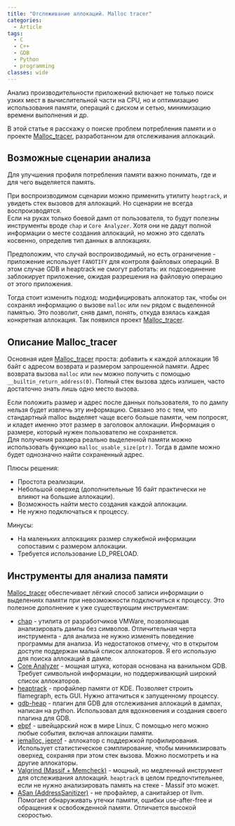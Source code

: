 ```yaml
---
title: "Отслеживание аллокаций. Malloc tracer"
categories:
  - Article
tags:
  - C
  - C++
  - GDB
  - Python
  - programming
classes: wide
---
```

Анализ производительности приложений включает не только поиск узких мест в вычислительной части на CPU, но и оптимизацию использования памяти, операций с диском и сетью, минимизацию времени выполнения и др.  

В этой статье я расскажу о поиске проблем потребления памяти и о проекте [Malloc_tracer](https://github.com/XCemaXX/malloc_tracer), разработанном для отслеживания аллокаций.  

## Возможные сценарии анализа  
Для улучшения профиля потребления памяти важно понимать, где и для чего выделяется память.  

При воспроизводимом сценарии можно применить утилиту `heaptrack`, и увидеть стек вызовов для аллокаций. Но сценарии не всегда воспроизводятся.    
Если на руках только боевой дамп от пользователя, то будут полезны инструменты вроде `chap` и `Core Analyzer`. Хотя они не дадут полной информации о месте создания аллокаций, но можно это сделать косвенно, определив тип данных в аллокациях.  

Предположим, что случай воспроизводимый, но есть ограничение - приложение использует `FANOTIFY` для контроля файловых операций. В этом случае GDB и heaptrack не смогут работать: их подсоединение заблокирует приложение, ожидая разрешения на файловую операцию от этого приложения.  

Тогда стоит изменить подход: модифицировать аллокатор так, чтобы он сохранял информацию о вызове `malloc` или `new` рядом с выделенной памятью. Это позволит, сняв дамп, понять, откуда взялась каждая конкретная аллокация. Так появился проект [Malloc_tracer](https://github.com/XCemaXX/malloc_tracer).

## Описание Malloc_tracer  
Основная идея [Malloc_tracer](https://github.com/XCemaXX/malloc_tracer) проста: добавить к каждой аллокации 16 байт с адресом возврата и размером запрошенной памяти. Адрес возврата вызова `malloc` или `new` можно получить с помощью `__builtin_return_address(0)`. Полный стек вызова здесь излишен, часто достаточно знать лишь одно место вызова.  

Если положить размер и адрес после данных пользователя, то по дампу нельзя будет извлечь эту информацию. Связано это с тем, что стандартный malloc выделяет чаще всего больше памяти, чем попросят, и кладет именно этот размер в заголовок аллокации. Информация о размере, который нужен пользователю не сохраняется.  
Для получения размера реально выделенной памяти можно использовать функцию `malloc_usable_size(ptr)`. Тогда в дампе можно будет однозначно найти сохраненный адрес.  

Плюсы решения:  
- Простота реализации.
- Небольшой оверхед (дополнительные 16 байт практически не влияют на большие аллокации).
- Возможность найти место создания каждой аллокации.
- Не нужно подключаться к процессу.  

Минусы:  
- На маленьких аллокациях размер служебной информации сопоставим с размером аллокации.
- Требуется использование LD_PRELOAD.

## Инструменты для анализа памяти
[Malloc_tracer](https://github.com/XCemaXX/malloc_tracer) обеспечивает лёгкий способ записи информации о выделениях памяти при невозможности подключиться к процессу. Это полезное дополнение к уже существующим инструментам:
- [chap](https://github.com/vmware/chap) - утилита от разработчиков VMWare, позволяющая анализировать дампы без символов. Отличительная черта инструмента - для анализа не нужно изменять поведение программы для анализа. Из недостатоков отмечу, что в открытом доступе поддержан малый список аллокаторов. Я его использую для поиска аллокаций в дампе.
- [Core Analyzer](https://github.com/yanqi27/core_analyzer) - мощная штука, которая основана на ванильном GDB. Требует символьной информации, но поддерживающий широкий список аллокаторов.
- [heaptrack](https://github.com/KDE/heaptrack) - профайлер памяти от KDE. Позволяет строить flamegraph, есть GUI. Нужно аттачиться к запущенному процессу.
- [gdb-heap](https://github.com/rogerhu/gdb-heap) - плагин для GDB для отслеживания аллокаций в дампах, написан на python. Использовал для вдохновения и создания своего плагина для GDB.
- [ebpf](https://ebpf.io) - швейцарский нож в мире Linux. С помощью него можно любые события, включая аллокации памяти.
- [jemalloc, jeprof](https://github.com/jemalloc/jemalloc) - аллокатор с поддержкой профилирования. Использует статистическое сэмплирование, чтобы минимизировать оверхед, сохраняя при этом стек вызова. Можно посмотреть и на другие аллокаторы.
- [Valgrind (Massif + Memcheck)](https://valgrind.org/docs/manual/ms-manual.html) - мощный, но медленный инструмент для отслеживания аллокаций. `heaptrack` в целом предпочтительнее, если не нужно анализировать память на стеке - Massif это может. 
- [ASan (AddressSanitizer)](https://clang.llvm.org/docs/AddressSanitizer.html) - не профайлер, а санитайзер от llvm. Помогает обнаруживать утечки памяти, ошибки use-after-free и обращения к освобожденной памяти. Отличается высокой скоростью.
